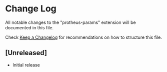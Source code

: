 # Change Log

All notable changes to the "protheus-params" extension will be documented in this file.

Check [Keep a Changelog](http://keepachangelog.com/) for recommendations on how to structure this file.

## [Unreleased]

- Initial release